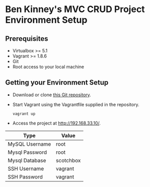 # Ben Kinney's MVC CRUD Project Environment Setup

## Prerequisites

- Virtualbox >= 5.1
- Vagrant >= 1.8.6
- Git
- Root access to your local machine

## Getting your Environment Setup
- Download or clone [this Git repository](https://github.com/blkinney/formstack-devtest).
- Start Vagrant using the Vagrantfile supplied in the repository.

    ```
    vagrant up
    ```

- Access the project at http://192.168.33.10/.

| Type           | Value                  |
|----------------|------------------------|
| MySQL Username | root                 |
| Mysql Password | root                 |
| Mysql Database | scotchbox                 |
| SSH Username   | vagrant                |
| SSH Password   | vagrant                |
